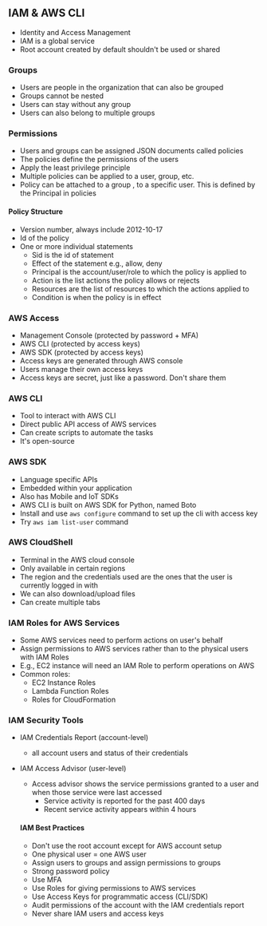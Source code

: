 ## IAM & AWS CLI

* Identity and Access Management
* IAM is a global service
* Root account created by default shouldn't be used or shared

### Groups
* Users are people in the organization that can also be grouped
* Groups cannot be nested
* Users can stay without any group 
* Users can also belong to multiple groups

### Permissions

* Users and groups can be assigned JSON documents called policies 
* The policies define the permissions of the users
* Apply the least privilege principle
* Multiple policies can be applied to a user, group, etc. 
* Policy can be attached to a group , to a specific user. This is defined by the Principal in policies
  

#### Policy Structure

* Version number, always include 2012-10-17
* Id of the policy
* One or more individual statements
  * Sid is the id of statement
  * Effect of the statement e.g., allow, deny
  * Principal is the account/user/role to which the policy is applied to
  * Action is the list actions the policy allows or rejects
  * Resources are the list of resources to which the actions applied to
  * Condition is when the policy is in effect


### AWS Access

* Management Console (protected by password + MFA)
* AWS CLI (protected by access keys)
* AWS SDK (protected by access keys)
* Access keys are generated through AWS console
* Users manage their own access keys
* Access keys are secret, just like a password. Don't share them


### AWS CLI
* Tool to interact with AWS CLI
* Direct public API access of AWS services
* Can create scripts to automate the tasks
* It's open-source

### AWS SDK

* Language specific APIs
* Embedded within your application
* Also has Mobile and IoT SDKs
* AWS CLI is built on AWS SDK for Python, named Boto
* Install and use `aws configure` command to set up the cli with access key
* Try `aws iam list-user` command

 ### AWS CloudShell

* Terminal in the AWS cloud console
* Only available in certain regions
* The region and the credentials used are the ones that the user is currently logged in with
* We can also download/upload files
* Can create multiple tabs

### IAM Roles for AWS Services

* Some AWS services need to perform actions on user's behalf
* Assign permissions to AWS services rather than to the physical users with IAM Roles
* E.g., EC2 instance will need an IAM Role to perform operations on AWS
* Common roles:
  * EC2 Instance Roles
  * Lambda Function Roles
  * Roles for CloudFormation
  
### IAM Security Tools

* IAM Credentials Report (account-level)
  * all account users and status of their credentials
* IAM Access Advisor (user-level)
  * Access advisor shows the service permissions granted to a user and when those service were last accessed
    * Service activity is reported for the past 400 days
    * Recent service activity appears within 4 hours
  

  #### IAM Best Practices

  * Don't use the root account except for AWS account setup
  * One physical user = one AWS user
  * Assign users to groups and assign permissions to groups
  * Strong password policy
  * Use MFA
  * Use Roles for giving permissions to AWS services
  * Use Access Keys for programmatic access (CLI/SDK)
  * Audit permissions of the account with the IAM credentials report
  * Never share IAM users and access keys